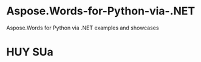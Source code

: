 # Aspose.Words-for-Python-via-.NET
Aspose.Words for Python via .NET examples and showcases


# HUY SUa